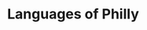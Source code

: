 ---
pid: LS36
title: Languages of Philly
location_transcription: University City
zipcode: '19124'
outside_phl: 
neighborhood: Juniata,Frankford,Feltonville
age: '22'
age_range: 20-29
instagram: 
image_file_name: LS_36.jpg
proposal_transcription: |-
  '-Monument celebrating languages of diversity in Philadelphia
  -common phrases in different languages (think of 9 major languages in)
  SDP or similar
topic: Culture,Inclusivity,Philadelphia,Race Ethnicity
topic_summary: 0, 0, 0, 0
type: Other No Form
keywords_other: 
credit: Jessica Maharaj
image_labels: 
twitter: 
facebook: 
permalink: "/monuments/ls36/"
layout: item-page
---